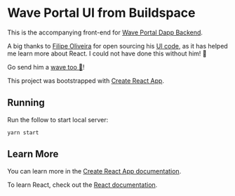# Wave Portal UI from Buildspace

This is the accompanying front-end for [Wave Portal Dapp Backend](https://github.com/clxyder/waveportal-dapp-backend).

A big thanks to [Filipe Oliveira](https://about.fmoliveira.dev/) for open sourcing his [UI code](https://github.dev/fmoliveira/wave-portal-frontend), as it has helped me learn more about React. I could not have done this without him! 🙏

Go send him a [wave too 👋](https://wave.fmoliveira.dev/)!

This project was bootstrapped with [Create React App](https://github.com/facebook/create-react-app).

## Running 

Run the follow to start local server:

```
yarn start
```

## Learn More

You can learn more in the [Create React App documentation](https://facebook.github.io/create-react-app/docs/getting-started).

To learn React, check out the [React documentation](https://reactjs.org/).
